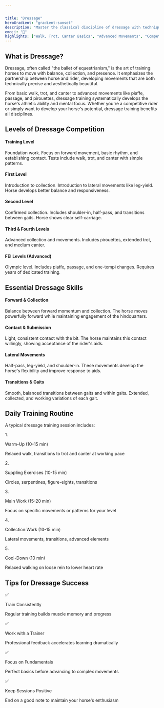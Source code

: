 ```yaml
---


title: "Dressage"
heroGradient: "gradient-sunset"
description: "Master the classical discipline of dressage with techniques focusing on collection, balance, and precision movements."
emoji: "🎪"
highlights: ["Walk, Trot, Canter Basics", "Advanced Movements", "Competition Prep"]
---
```




<div class="mb-12">
<h2 class="font-playfair text-3xl font-bold mb-6 text-gray-900">What is Dressage?</h2>
<p class="text-gray-700 text-lg leading-relaxed mb-4">
Dressage, often called "the ballet of equestrianism," is the art of training horses to move with balance, collection, and presence. It emphasizes the partnership between horse and rider, developing movements that are both technically precise and aesthetically beautiful.
</p>
<p class="text-gray-700 text-lg leading-relaxed">
From basic walk, trot, and canter to advanced movements like piaffe, passage, and pirouettes, dressage training systematically develops the horse's athletic ability and mental focus. Whether you're a competitive rider or simply want to develop your horse's potential, dressage training benefits all disciplines.
</p>
<div class="mb-12">
<h2 class="font-playfair text-3xl font-bold mb-6 text-gray-900">Levels of Dressage Competition</h2>
<div class="space-y-4">
<div class="bg-purple-50 rounded-lg p-6 border-l-4 border-purple-500">
<h4 class="font-semibold text-gray-900 mb-2">Training Level</h4>
<p class="text-gray-700">Foundation work. Focus on forward movement, basic rhythm, and establishing contact. Tests include walk, trot, and canter with simple patterns.</p>
<div class="bg-purple-50 rounded-lg p-6 border-l-4 border-purple-500">
<h4 class="font-semibold text-gray-900 mb-2">First Level</h4>
<p class="text-gray-700">Introduction to collection. Introduction to lateral movements like leg-yield. Horse develops better balance and responsiveness.</p>
<div class="bg-purple-50 rounded-lg p-6 border-l-4 border-purple-500">
<h4 class="font-semibold text-gray-900 mb-2">Second Level</h4>
<p class="text-gray-700">Confirmed collection. Includes shoulder-in, half-pass, and transitions between gaits. Horse shows clear self-carriage.</p>
<div class="bg-purple-50 rounded-lg p-6 border-l-4 border-purple-500">
<h4 class="font-semibold text-gray-900 mb-2">Third & Fourth Levels</h4>
<p class="text-gray-700">Advanced collection and movements. Includes pirouettes, extended trot, and medium canter.</p>
<div class="bg-purple-50 rounded-lg p-6 border-l-4 border-purple-500">
<h4 class="font-semibold text-gray-900 mb-2">FEI Levels (Advanced)</h4>
<p class="text-gray-700">Olympic level. Includes piaffe, passage, and one-tempi changes. Requires years of dedicated training.</p>
<div class="mb-12">
<h2 class="font-playfair text-3xl font-bold mb-6 text-gray-900">Essential Dressage Skills</h2>
<div class="grid md:grid-cols-2 gap-6">
<div class="bg-purple-50 rounded-lg p-6 border border-purple-200">
<h4 class="font-semibold text-gray-900 mb-3">Forward & Collection</h4>
<p class="text-gray-700">Balance between forward momentum and collection. The horse moves powerfully forward while maintaining engagement of the hindquarters.</p>
<div class="bg-purple-50 rounded-lg p-6 border border-purple-200">
<h4 class="font-semibold text-gray-900 mb-3">Contact & Submission</h4>
<p class="text-gray-700">Light, consistent contact with the bit. The horse maintains this contact willingly, showing acceptance of the rider's aids.</p>
<div class="bg-purple-50 rounded-lg p-6 border border-purple-200">
<h4 class="font-semibold text-gray-900 mb-3">Lateral Movements</h4>
<p class="text-gray-700">Half-pass, leg-yield, and shoulder-in. These movements develop the horse's flexibility and improve response to aids.</p>
<div class="bg-purple-50 rounded-lg p-6 border border-purple-200">
<h4 class="font-semibold text-gray-900 mb-3">Transitions & Gaits</h4>
<p class="text-gray-700">Smooth, balanced transitions between gaits and within gaits. Extended, collected, and working variations of each gait.</p>
<div class="mb-12">
<h2 class="font-playfair text-3xl font-bold mb-6 text-gray-900">Daily Training Routine</h2>
<div class="bg-blue-50 rounded-lg p-8 border border-blue-200">
<p class="text-gray-700 mb-6 font-semibold">A typical dressage training session includes:</p>
<div class="space-y-4">
<div class="flex gap-3">
<span class="text-purple-600 font-bold">1.</span>
<div>
<p class="font-semibold text-gray-900">Warm-Up (10-15 min)</p>
<p class="text-gray-700 text-sm">Relaxed walk, transitions to trot and canter at working pace</p>
<div class="flex gap-3">
<span class="text-purple-600 font-bold">2.</span>
<div>
<p class="font-semibold text-gray-900">Suppling Exercises (10-15 min)</p>
<p class="text-gray-700 text-sm">Circles, serpentines, figure-eights, transitions</p>
<div class="flex gap-3">
<span class="text-purple-600 font-bold">3.</span>
<div>
<p class="font-semibold text-gray-900">Main Work (15-20 min)</p>
<p class="text-gray-700 text-sm">Focus on specific movements or patterns for your level</p>
<div class="flex gap-3">
<span class="text-purple-600 font-bold">4.</span>
<div>
<p class="font-semibold text-gray-900">Collection Work (10-15 min)</p>
<p class="text-gray-700 text-sm">Lateral movements, transitions, advanced elements</p>
<div class="flex gap-3">
<span class="text-purple-600 font-bold">5.</span>
<div>
<p class="font-semibold text-gray-900">Cool-Down (10 min)</p>
<p class="text-gray-700 text-sm">Relaxed walking on loose rein to lower heart rate</p>
<div class="mb-12">
<h2 class="font-playfair text-3xl font-bold mb-6 text-gray-900">Tips for Dressage Success</h2>
<div class="grid md:grid-cols-2 gap-4">
<div class="flex gap-3">
<span class="text-2xl">✅</span>
<div>
<p class="font-semibold text-gray-900">Train Consistently</p>
<p class="text-gray-600 text-sm">Regular training builds muscle memory and progress</p>
<div class="flex gap-3">
<span class="text-2xl">✅</span>
<div>
<p class="font-semibold text-gray-900">Work with a Trainer</p>
<p class="text-gray-600 text-sm">Professional feedback accelerates learning dramatically</p>
<div class="flex gap-3">
<span class="text-2xl">✅</span>
<div>
<p class="font-semibold text-gray-900">Focus on Fundamentals</p>
<p class="text-gray-600 text-sm">Perfect basics before advancing to complex movements</p>
<div class="flex gap-3">
<span class="text-2xl">✅</span>
<div>
<p class="font-semibold text-gray-900">Keep Sessions Positive</p>
<p class="text-gray-600 text-sm">End on a good note to maintain your horse's enthusiasm</p>
</section>
